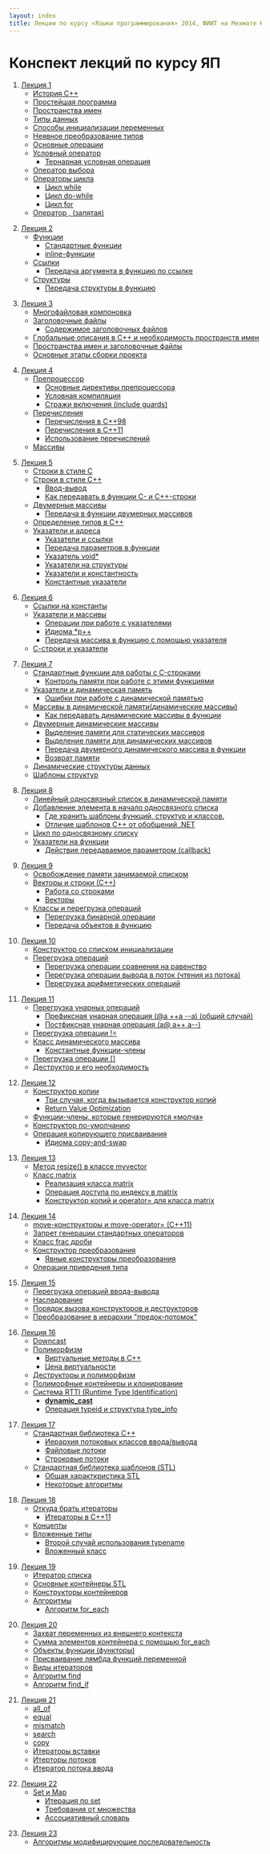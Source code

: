 ```yaml
---
layout: index
title: Лекции по курсу «Языки программирования» 2014, ФИИТ на Мехмате ЮФУ
---
```


Конспект лекций по курсу ЯП
=====================

<!-- 
WARNING!!!
This file was generated automatically.
All changes made here will be erased.
-->



<a id="lecture1" title="Лекция 1" class="toc-item"></a>

1. [Лекция 1](lecture/01.html)
	* [История C++](lecture/01.html#history_c_plus_plus)
	* [Простейшая программа](lecture/01.html#simplest_program)
	* [Пространства имен](lecture/01.html#namespaces)
	* [Типы данных](lecture/01.html#data_types)
	* [Способы инициализации переменных](lecture/01.html#ways_to_initialize_variables)
	* [Неявное преобразование типов](lecture/01.html#implicit_type_conversion)
	* [Основные операции](lecture/01.html#basic_operations)
	* [Условный оператор](lecture/01.html#conditional_operator)
		* [Тернарная условная операция](lecture/01.html#ternary_conditional_operator)
	* [Оператор выбора](lecture/01.html#choice_operator)
	* [Операторы цикла](lecture/01.html#looping)
		* [Цикл while](lecture/01.html#while_loop)
		* [Цикл do-while](lecture/01.html#do_while_loop)
		* [Цикл for](lecture/01.html#for_loop)
	* [Оператор , (запятая)](lecture/01.html#operator_comma)




<a id="lecture2" title="Лекция 2" class="toc-item"></a>

2. [Лекция 2](lecture/02.html)
	* [Функции](lecture/02.html#functions)
		* [Стандартные функции](lecture/02.html#standard_features)
		* [inline-функции](lecture/02.html#inline_functions)
	* [Ссылки](lecture/02.html#links)
		* [Передача аргумента в функцию по ссылке](lecture/02.html#passing_argument_to_func_by_reference)
	* [Структуры](lecture/02.html#structure)
		* [Передача структуры в функцию](lecture/02.html#transmission_struct_func)




<a id="lecture3" title="Лекция 3" class="toc-item"></a>

3. [Лекция 3](lecture/03.html)
	* [Многофайловая компоновка](lecture/03.html#multi_file_layout)
	* [Заголовочные файлы](lecture/03.html#header_files)
		* [Содержимое заголовочных файлов](lecture/03.html#contents_of_header_files)
	* [Глобальные описания в C++ и необходимость пространств имен](lecture/03.html#global_descriptions_cpp_and_need_namespaces)
	* [Пространства имен и заголовочные файлы](lecture/03.html#namespace_and_header_files)
	* [Основные этапы сборки проекта](lecture/03.html#main_stages_of_project_build)




<a id="lecture4" title="Лекция 4" class="toc-item"></a>

4. [Лекция 4](lecture/04.html)
	* [Препроцессор](lecture/04.html#preprocessor)
		* [Основные директивы препроцессора](lecture/04.html#basic_preprocessor_directives)
		* [Условная компиляция](lecture/04.html#conditional_compilation)
		* [Стражи включения (include guards)](lecture/04.html#guardians_of_inclusion_include_guards)
	* [Перечисления](lecture/04.html#transfers)
		* [Перечисления в C++98](lecture/04.html#transfers_in_cpp_98)
		* [Перечисления в C++11](lecture/04.html#transfers_in_cpp_11)
		* [Использование перечислений](lecture/04.html#using_enumerations)
	* [Массивы](lecture/04.html#arrays)




<a id="lecture5" title="Лекция 5" class="toc-item"></a>

5. [Лекция 5](lecture/05.html)
	* [Строки в стиле C](lecture/05.html#strings_in_c_style)
	* [Строки в стиле C++](lecture/05.html#strings_in_cpp_style)
		* [Ввод-вывод](lecture/05.html#input_output)
		* [Как передавать в функции C- и C++-строки](lecture/05.html#how_to_pass_func_c_and_cpp_line)
	* [Двумерные массивы](lecture/05.html#two_dimensional_arrays)
		* [Передача в функции двумерных массивов](lecture/05.html#transmission_as_func_of_2d_arrays)
	* [Определение типов в C++](lecture/05.html#determination_of_types_cpp)
	* [Указатели и адреса](lecture/05.html#pointers_and_addresses)
		* [Указатели и ссылки](lecture/05.html#pointers_and_references)
		* [Передача параметров в функции](lecture/05.html#passing_parameters_to_func)
		* [Указатель void*](lecture/05.html#pointer_to_void_asterisk)
		* [Указатели на структуры](lecture/05.html#pointers_to_structures)
		* [Указатели и константность](lecture/05.html#pointers_and_constancy)
		* [Константные указатели](lecture/05.html#const_pointers)




<a id="lecture6" title="Лекция 6" class="toc-item"></a>

6. [Лекция 6](lecture/06.html)
	* [Ссылки на константы](lecture/06.html#references_to_constants)
	* [Указатели и массивы](lecture/06.html#pointers_and_arrays)
		* [Операции при работе с указателями](lecture/06.html#pointers_operation)
		* [Идиома *p++](lecture/06.html#idiom_asterisk_p_plus_plus)
		* [Передача массива в функцию с помощью указателя](lecture/06.html#passing_array_to_func_with_pointer)
	* [С-строки и указатели](lecture/06.html#on_line_and_indices)




<a id="lecture7" title="Лекция 7" class="toc-item"></a>

7. [Лекция 7](lecture/07.html)
	* [Стандартные функции для работы с C-строками](lecture/07.html#standard_funcs_for_c_style_strings)
		* [Контроль памяти при работе с этими функциями](lecture/07.html#control_memory_when_working_with_these_funcs)
	* [Указатели и динамическая память](lecture/07.html#pointers_and_dyn_memory)
		* [Ошибки при работе с динамической памятью](lecture/07.html#errors_when_working_with_dyn_memory)
	* [Массивы в динамической памяти(динамические массивы)](lecture/07.html#arrays_in_heap_dyn_arrays)
		* [Как передавать динамические массивы в функции](lecture/07.html#how_to_pass_dyn_array_to_func)
	* [Двумерные динамические массивы](lecture/07.html#2d_dyn_arrays)
		* [Выделение памяти для статических массивов](lecture/07.html#allocate_memory_for_static_arrays)
		* [Выделение памяти для динамических массивов](lecture/07.html#allocating_memory_for_dyn_arrays)
		* [Передача двумерного динамического массива в функции](lecture/07.html#transfer_of_2d_dyn_array_as_func_of)
		* [Возврат памяти](lecture/07.html#returns_memory)
	* [Динамические структуры данных](lecture/07.html#dynamic_data_structures)
	* [Шаблоны структур](lecture/07.html#templates_structures)




<a id="lecture8" title="Лекция 8" class="toc-item"></a>

8. [Лекция 8](lecture/08.html)
	* [Линейный односвязный список в динамической памяти](lecture/08.html#linear_linked_list_in_heap)
	* [Добавление элемента в начало односвязного списка](lecture/08.html#adding_element_to_beginning_of_linked_list)
		* [Где хранить шаблоны функций, структур и классов.](lecture/08.html#where_to_store_template_funcs_structs_and_classes)
		* [Отличие шаблонов C++ от обобщений .NET](lecture/08.html#unlike_cpp_templates_generalizations_dot_net)
	* [Цикл по односвязному списку](lecture/08.html#loop_through_linked_list)
	* [Указатели на функции](lecture/08.html#function_pointers)
		* [Действие передаваемое параметром (callback)](lecture/08.html#callback)




<a id="lecture9" title="Лекция 9" class="toc-item"></a>

9. [Лекция 9](lecture/09.html)
	* [Освобождение памяти занимаемой списком](lecture/09.html#freeing_memory_occupied_list)
	* [Векторы и строки (С++)](lecture/09.html#vectors_and_strings_cpp)
		* [Работа со строками](lecture/09.html#working_with_strings)
		* [Векторы](lecture/09.html#vectors)
	* [Классы и перегрузка операций](lecture/09.html#classes_and_operator_overloading)
		* [Перегрузка бинарной операции](lecture/09.html#overloading_binary_operation)
		* [Передача объектов в функцию](lecture/09.html#passing_objects_to_func)




<a id="lecture10" title="Лекция 10" class="toc-item"></a>

10. [Лекция 10](lecture/10.html)
	* [Конструктор со списком инициализации](lecture/10.html#constructor_with_list_of_initialization)
	* [Перегрузка операций](lecture/10.html#operator_overloading)
		* [Перегрузка операции сравнения на равенство](lecture/10.html#overload_comparison_operators_for_equality)
		* [Перегрузка операции вывода в поток (чтения из потока)](lecture/10.html#overload_io-stream_operations)
		* [Перегрузка арифметических операций](lecture/10.html#overloading_arithmetic_operations)




<a id="lecture11" title="Лекция 11" class="toc-item"></a>

11. [Лекция 11 ](lecture/11.html)
	* [Перегрузка унарных операций](lecture/11.html#overloading_unary_operations)
		* [Префиксная унарная операция (@a ++a --a) (общий случай)](lecture/11.html#prefix_unary_operator)
		* [Постфиксная унарная операция (a@ a++ a--)](lecture/11.html#postfix_unary_operator)
	* [Перегрузка операции !=](lecture/11.html#overloading_not_eq)
	* [Класс динамического массива](lecture/11.html#class_of_dynamic_array)
		* [Константные функции-члены](lecture/11.html#const_member_functions)
	* [Перегрузка операции []](lecture/11.html#overload_array_subscript)
	* [Деструктор и его необходимость](lecture/11.html#destructor_and_its_necessity)




<a id="lecture12" title="Лекция 12" class="toc-item"></a>

12. [Лекция 12](lecture/12.html)
	* [Конструктор копии](lecture/12.html#copy_constructor)
		* [Три случая, когда вызывается конструктор копий](lecture/12.html#three_cases_calling_copy_constructor)
		* [Return Value Optimization](lecture/12.html#return_value_optimization)
	* [Функции-члены, которые генерируются «молча»](lecture/12.html#member_funcs_generated_silently)
	* [Конструктор по-умолчанию](lecture/12.html#default_constructor)
	* [Операция копирующего присваивания](lecture/12.html#copy_assignment_operator)
		* [Идиома copy-and-swap](lecture/12.html#copy_and_swap_idiom)




<a id="lecture13" title="Лекция 13" class="toc-item"></a>

13. [Лекция 13](lecture/13.html)
	* [Метод resize() в классе myvector](lecture/13.html#method_resize_in_class_myvector)
	* [Класс matrix](lecture/13.html#class_matrix)
		* [Реализация класса matrix](lecture/13.html#implementation_class_matrix)
		* [Операция доступа по индексу в matrix](lecture/13.html#access_operation_on_index_in_matrix)
		* [Конструктор копий и operator= для класса matrix](lecture/13.html#copy_constructor_and_assign_for_class_of_matrix)




<a id="lecture14" title="Лекция 14" class="toc-item"></a>

14. [Лекция 14](lecture/14.html)
	* [move-конструкторы и move-operator= (C++11)](lecture/14.html#move_constructors_and_move_operator)
	* [Запрет генерации стандартных операторов](lecture/14.html#prohibition_generation_standard_operators)
	* [Класс frac дроби](lecture/14.html#class_frac)
	* [Конструктор преобразования](lecture/14.html#designer_conversion)
		* [Явные конструкторы преобразования](lecture/14.html#explicit_conversion_constructors)
	* [Операции приведения типа](lecture/14.html#typecast)




<a id="lecture15" title="Лекция 15" class="toc-item"></a>

15. [Лекция 15](lecture/15.html)
	* [Перегрузка операций ввода-вывода](lecture/15.html#overloading_io)
	* [Наследование](lecture/15.html#inheritance)
	* [Порядок вызова конструкторов и деструкторов](lecture/15.html#order_of_constructor_and_destructor_calls)
	* [Преобразование в иерархии "предок-потомок"](lecture/15.html#transformation_in_hierarchy_parent_child)




<a id="lecture16" title="Лекция 16" class="toc-item"></a>

16. [Лекция 16](lecture/16.html)
	* [Downcast](lecture/16.html#downcast)
	* [Полиморфизм](lecture/16.html#polymorphism)
		* [Виртуальные методы в C++](lecture/16.html#virtual_methods_in_cpp)
		* [Цена виртуальности](lecture/16.html#price_virtuality)
	* [Деструкторы и полиморфизм](lecture/16.html#destructors_and_polymorphism)
	* [Полиморфные контейнеры и клонирование](lecture/16.html#polymorphic_containers_and_cloning)
	* [Система RTTI (Runtime Type Identification)](lecture/16.html#rtti_system)
		* [**dynamic_cast**](lecture/16.html#asterisk_asterisk_dyn_cast_asterisk_asterisk)
		* [Операция typeid и структура type_info](lecture/16.html#operation_typeid_and_type_info_struct)




<a id="lecture17" title="Лекция 17" class="toc-item"></a>

17. [Лекция 17](lecture/17.html)
	* [Стандартная библиотека C++](lecture/17.html#cpp_standard_library)
		* [Иерархия потоковых классов ввода/вывода](lecture/17.html#hierarchy_stream_i_/_o_classes)
		* [Файловые потоки](lecture/17.html#file_streams)
		* [Строковые потоки](lecture/17.html#string_streams)
	* [Стандартная библиотека шаблонов (STL)](lecture/17.html#standard_template_library_stl)
		* [Общая характкристика STL](lecture/17.html#total_haraktkristika_stl)
		* [Некоторые алгоритмы](lecture/17.html#some_algorithms)




<a id="lecture18" title="Лекция 18" class="toc-item"></a>

18. [Лекция 18](lecture/18.html)
	* [Откуда брать итераторы](lecture/18.html#where_to_get_iterators)
		* [Итераторы в C++11](lecture/18.html#iterators_in_cpp_11)
	* [Концепты](lecture/18.html#concepts)
	* [Вложенные типы](lecture/18.html#nested_types)
		* [Второй случай использования typename](lecture/18.html#second_case_is_use_of_typename)
		* [Вложенный класс](lecture/18.html#nested_class)




<a id="lecture19" title="Лекция 19" class="toc-item"></a>

19. [Лекция 19](lecture/19.html)
	* [Итератор списка](lecture/19.html#iterator_list)
	* [Основные контейнеры STL](lecture/19.html#basic_stl_containers)
	* [Конструкторы контейнеров](lecture/19.html#designers_containers)
	* [Алгоритмы](lecture/19.html#algorithms)
		* [Алгоритм for_each](lecture/19.html#algorithm_for_each)




<a id="lecture20" title="Лекция 20" class="toc-item"></a>

20. [Лекция 20](lecture/20.html)
	* [Захват переменных из внешнего контекста](lecture/20.html#capture_variables_from_external_context)
	* [Сумма элементов контейнера с помощью for_each](lecture/20.html#sum_of_elements_of_container_using_for_each)
	* [Объекты функции (функторы)](lecture/20.html#objects_function_functors)
	* [Присваивание лямбда функций переменной](lecture/20.html#assigning_variable_lambda_funcs)
	* [Виды итераторов](lecture/20.html#types_of_iterators)
	* [Алгоритм find](lecture/20.html#algorithm_find)
	* [Алгоритм find_if](lecture/20.html#algorithm_find_if)




<a id="lecture21" title="Лекция 21" class="toc-item"></a>

21. [Лекция 21](lecture/21.html)
	* [all_of](lecture/21.html#all_of)
	* [equal](lecture/21.html#equal)
	* [mismatch](lecture/21.html#mismatch)
	* [search](lecture/21.html#search)
	* [copy](lecture/21.html#copy)
	* [Итераторы вставки](lecture/21.html#iterator_insert)
	* [Итерторы потоков](lecture/21.html#itertory_flows)
	* [Итератор потока ввода](lecture/21.html#iterator_input_stream)




<a id="lecture22" title="Лекция 22" class="toc-item"></a>

22. [Лекция 22](lecture/22.html)
	* [Set и Map](lecture/22.html#set_and_map)
		* [Итерация по set](lecture/22.html#iteration_on_set)
		* [Требования от множества](lecture/22.html#requirements_from_variety_of)
		* [Ассоциативный словарь](lecture/22.html#associative_dictionary)




<a id="lecture23" title="Лекция 23" class="toc-item"></a>

23. [Лекция 23](lecture/23.html)
	* [Алгоритмы модифицирующие последовательность](lecture/23.html#algorithms_for_modifying_sequence)


